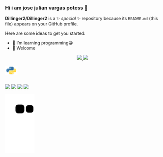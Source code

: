 ### Hi i am jose julian vargas potess 👋


**Dillinger2/Dillinger2** is a ✨ _special_ ✨ repository because its `README.md` (this file) appears on your GitHub profile.

Here are some ideas to get you started:

- 🌱 I’m learning programming😀
- 🤗 Welcome

<div align="center">
  <a href="https://github.com/Dillinger2">
  <img height="180em" src="https://github-readme-stats.vercel.app/api?username=Dillinger2&show_icons=true&theme=dark&include_all_commits=true&count_private=true"/>
  <img height="180em" src="https://github-readme-stats.vercel.app/api/top-langs/?username=Dillinger2&layout=compact&langs_count=7&theme=dracula"/>
</div>
  
  <div style="display: inline_block"><br>
    
  <img align="center" alt="rafa-Python" height="30" width="40" src="https://raw.githubusercontent.com/devicons/devicon/master/icons/python/python-original.svg">

</div>
  
##
  
  <div> 
  <a href="https://www.youtube.com/channel/UC_is4cweoB4df2FKrVFlqadg" target="_blank"><img src="https://img.shields.io/badge/YouTube-FF0000?style=for-the-badge&logo=youtube&logoColor=white" target="_blank"></a>
 	<a href="https://www.twitch.tv/zenloka2" target="_blank"><img src="https://img.shields.io/badge/Twitch-9146FF?style=for-the-badge&logo=twitch&logoColor=white" target="_blank"></a>
  <a href = "email:jjvargas.potes@gmail.com"><img src="https://img.shields.io/badge/-Gmail-%23333?style=for-the-badge&logo=gmail&logoColor=white" target="_blank"></a>
  <a href="https://www.linkedin.com/in/josé-julián-vargas-potes-080b1623a/" target="_blank"><img src="https://img.shields.io/badge/-LinkedIn-%230077B5?style=for-the-badge&logo=linkedin&logoColor=white" target="_blank"></a> 
 
  ![Snake animation](https://github.com/rafaballerini/rafaballerini/blob/output/github-contribution-grid-snake.svg)
 
</div>
